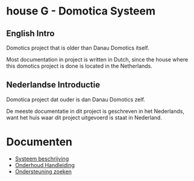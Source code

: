 # house G - Domotica Systeem

## English Intro

Domotics project that is older than Danau Domotics itself.

Most documentation in project is written in Dutch, since the house where this domotics project is done is located in the Netherlands.

## Nederlandse Introductie

Domotica project dat ouder is dan Danau Domotics zelf.

De meeste documentatie in dit project is geschreven in het Nederlands, want het huis waar dit project uitgevoerd is staat in Nederland.



# Documenten

- [Systeem beschrijving](docs/NL/system_description)
- [Onderhoud Handleiding](docs/NL/service_manual)
- [Ondersteuning zoeken](docs/NL/support)




